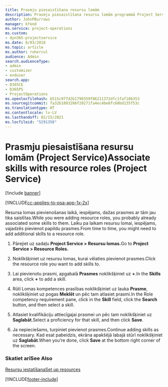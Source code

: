 ```yaml
---
title: Prasmju piesaistīšana resursu lomām
description: Prasmju piesaistīšana resursu lomām programmā Project Service
author: JohnPBurrows
manager: kfend
ms.service: project-operations
ms.custom:
- dyn365-projectservice
ms.date: 8/03/2018
ms.topic: article
ms.author: ruhercul
audience: Admin
search.audienceType:
- admin
- customizer
- enduser
search.app:
- D365CE
- D365PS
- ProjectOperations
ms.openlocfilehash: b515c977d2b1798359f86211372dfc1faf18b353
ms.sourcegitcommit: fa32b1893286f20271fa4ec4be8fc68bd135f53c
ms.translationtype: HT
ms.contentlocale: lv-LV
ms.lasthandoff: 02/15/2021
ms.locfileid: "5291358"
---
```

# <a name="associate-skills-with-resource-roles-project-service"></a><span data-ttu-id="284dc-103">Prasmju piesaistīšana resursu lomām (Project Service)</span><span class="sxs-lookup"><span data-stu-id="284dc-103">Associate skills with resource roles (Project Service)</span></span>

[!include [banner](../includes/psa-now-project-operations.md)]

[!INCLUDE[cc-applies-to-psa-app-1x-2x](../includes/cc-applies-to-psa-app-1x-2x.md)]

<span data-ttu-id="284dc-104">Resursa lomas pievienošanas laikā, iespējams, dažas prasmes ar tām jau tika saistītas.</span><span class="sxs-lookup"><span data-stu-id="284dc-104">While you were adding resource roles, you probably already associated some skills to them.</span></span> <span data-ttu-id="284dc-105">Laiku pa laikam resursu lomai, iespējams, vajadzēs pievienot papildu prasmes.</span><span class="sxs-lookup"><span data-stu-id="284dc-105">From time to time, you might need to add additional skills to a resource role.</span></span>  
  
1.  <span data-ttu-id="284dc-106">Pārejiet uz sadaļu **Project Service > Resursu lomas.**</span><span class="sxs-lookup"><span data-stu-id="284dc-106">Go to **Project Service > Resource Roles.**</span></span>  
  
2.  <span data-ttu-id="284dc-107">Noklikšķiniet uz resursu lomas, kurai vēlaties pievienot prasmes.</span><span class="sxs-lookup"><span data-stu-id="284dc-107">Click the resource role you want to add skills to.</span></span>  
  
3.  <span data-ttu-id="284dc-108">Lai pievienotu prasmi, apgabalā **Prasmes** noklikšķiniet uz **+**.</span><span class="sxs-lookup"><span data-stu-id="284dc-108">In the **Skills** area, click **+** to add a skill.</span></span>  
  
4.  <span data-ttu-id="284dc-109">Rūtī Lomas kompetences prasības noklikšķiniet uz lauka **Prasme**, noklikšķiniet uz pogas **Meklēt** un pēc tam atlasiet prasmi.</span><span class="sxs-lookup"><span data-stu-id="284dc-109">In the Role competency requirement pane, click in the **Skill** field, click the **Search** button,  and then select a skill.</span></span>  
  
5.  <span data-ttu-id="284dc-110">Atlasiet kvalifikāciju attiecīgajai prasmei un pēc tam noklikšķiniet uz **Saglabāt**.</span><span class="sxs-lookup"><span data-stu-id="284dc-110">Select a proficiency for that skill, and then click **Save**.</span></span>  
  
6.  <span data-ttu-id="284dc-111">Ja nepieciešams, turpiniet pievienot prasmes.</span><span class="sxs-lookup"><span data-stu-id="284dc-111">Continue adding skills as necessary.</span></span> <span data-ttu-id="284dc-112">Kad esat pabeidzis, ekrāna apakšējā labajā stūrī noklikšķiniet uz **Saglabāt**.</span><span class="sxs-lookup"><span data-stu-id="284dc-112">When you’re done, click **Save** at the bottom right corner of the screen.</span></span>  
  
### <a name="see-also"></a><span data-ttu-id="284dc-113">Skatiet arī</span><span class="sxs-lookup"><span data-stu-id="284dc-113">See Also</span></span>  
 [<span data-ttu-id="284dc-114">Resursu iestatīšana</span><span class="sxs-lookup"><span data-stu-id="284dc-114">Set up resources</span></span>](../psa/set-up-resources.md)


[!INCLUDE[footer-include](../includes/footer-banner.md)]